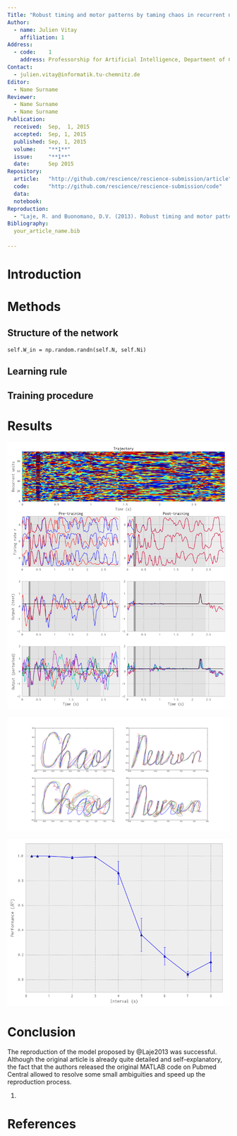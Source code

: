 ```yaml
---
Title: "Robust timing and motor patterns by taming chaos in recurrent neural networks"
Author:
  - name: Julien Vitay
    affiliation: 1
Address:
  - code:    1
    address: Professorship for Artificial Intelligence, Department of Computer Science, Chemnitz University of Technology, D-09107 Chemnitz, Germany
Contact:
  - julien.vitay@informatik.tu-chemnitz.de
Editor:
  - Name Surname
Reviewer:
  - Name Surname
  - Name Surname
Publication:
  received:  Sep,  1, 2015
  accepted:  Sep, 1, 2015
  published: Sep, 1, 2015
  volume:    "**1**"
  issue:     "**1**"
  date:      Sep 2015
Repository:
  article:   "http://github.com/rescience/rescience-submission/article"
  code:      "http://github.com/rescience/rescience-submission/code"
  data:      
  notebook:  
Reproduction:
  - "Laje, R. and Buonomano, D.V. (2013). Robust timing and motor patterns by taming chaos in recurrent neural networks. Nat Neurosci. 2013 Jul;16(7):925-33. doi:10.1038/nn.3405."
Bibliography:
  your_article_name.bib

---
```


# Introduction

# Methods

## Structure of the network

```{.python}
self.W_in = np.random.randn(self.N, self.Ni)
```

## Learning rule

## Training procedure

# Results

![**Complexity without chaos.** ](figure_1.png)

<!--{#fig:fig1-->

![**Generation and stability of complex spatiotemporal motor patterns.**](figure_2.png)

<!--{#fig:fig2}-->

![**Improved "timing" capacity.**](figure_3.png)

<!--{#fig:fig3}-->


# Conclusion

The reproduction of the model proposed by @Laje2013 was successful. Although the original article is already quite detailed and self-explanatory, the fact that the authors released the original MATLAB code on Pubmed Central allowed to resolve some small ambiguities and speed up the reproduction process.

1. 


# References
